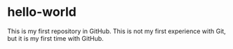 # hello-world
This is my first repository in GitHub.
This is not my first experience with Git, but it is my first time with GitHub.
